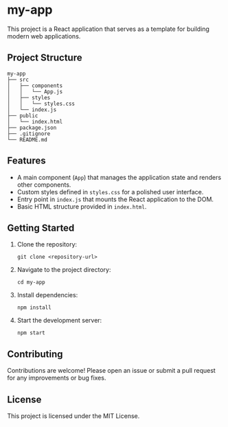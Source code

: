 # my-app

This project is a React application that serves as a template for building modern web applications. 

## Project Structure

```
my-app
├── src
│   ├── components
│   │   └── App.js
│   ├── styles
│   │   └── styles.css
│   └── index.js
├── public
│   └── index.html
├── package.json
├── .gitignore
└── README.md
```

## Features

- A main component (`App`) that manages the application state and renders other components.
- Custom styles defined in `styles.css` for a polished user interface.
- Entry point in `index.js` that mounts the React application to the DOM.
- Basic HTML structure provided in `index.html`.

## Getting Started

1. Clone the repository:
   ```
   git clone <repository-url>
   ```

2. Navigate to the project directory:
   ```
   cd my-app
   ```

3. Install dependencies:
   ```
   npm install
   ```

4. Start the development server:
   ```
   npm start
   ```

## Contributing

Contributions are welcome! Please open an issue or submit a pull request for any improvements or bug fixes.

## License

This project is licensed under the MIT License.
